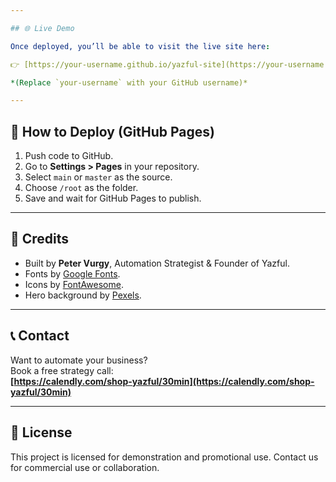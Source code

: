 ```yaml
---

## 🌐 Live Demo

Once deployed, you’ll be able to visit the live site here:

👉 [https://your-username.github.io/yazful-site](https://your-username.github.io/yazful-site)

*(Replace `your-username` with your GitHub username)*

---
```


## 🔧 How to Deploy (GitHub Pages)

1. Push code to GitHub.
2. Go to **Settings > Pages** in your repository.
3. Select `main` or `master` as the source.
4. Choose `/root` as the folder.
5. Save and wait for GitHub Pages to publish.

---

## 🙌 Credits

- Built by **Peter Vurgy**, Automation Strategist & Founder of Yazful.
- Fonts by [Google Fonts](https://fonts.google.com/).
- Icons by [FontAwesome](https://fontawesome.com/).
- Hero background by [Pexels](https://www.pexels.com/).

---

## 📞 Contact

Want to automate your business?  
Book a free strategy call:  
**[https://calendly.com/shop-yazful/30min](https://calendly.com/shop-yazful/30min)**

---

## 📄 License

This project is licensed for demonstration and promotional use. Contact us for commercial use or collaboration.
